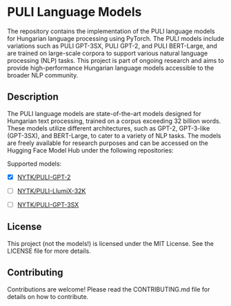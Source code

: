 # PULI Language Models

The repository contains the implementation of the PULI language models for Hungarian language processing using PyTorch. The PULI models include variations such as PULI GPT-3SX, PULI GPT-2, and PULI BERT-Large, and are trained on large-scale corpora to support various natural language processing (NLP) tasks. This project is part of ongoing research and aims to provide high-performance Hungarian language models accessible to the broader NLP community.

## Description

The PULI language models are state-of-the-art models designed for Hungarian text processing, trained on a corpus exceeding 32 billion words. These models utilize different architectures, such as GPT-2, GPT-3-like (GPT-3SX), and BERT-Large, to cater to a variety of NLP tasks. The models are freely available for research purposes and can be accessed on the Hugging Face Model Hub under the following repositories:

Supported models:
- [x] [NYTK/PULI-GPT-2](https://huggingface.co/NYTK/PULI-GPT-2)
- [ ] [NYTK/PULI-LlumiX-32K](https://huggingface.co/NYTK/PULI-LlumiX-32K)
- [ ] [NYTK/PULI-GPT-3SX](https://huggingface.co/NYTK/PULI-GPT-3SX)


## License

This project (not the models!) is licensed under the MIT License. See the LICENSE file for more details.

## Contributing

Contributions are welcome! Please read the CONTRIBUTING.md file for details on how to contribute.


